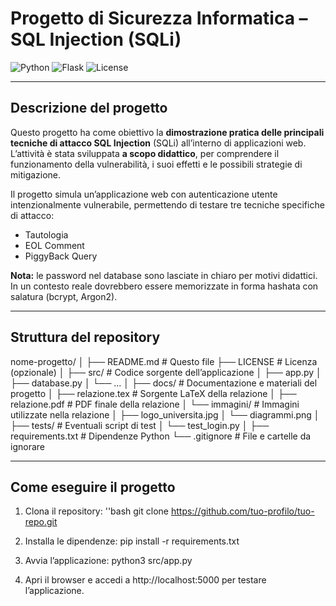# Progetto di Sicurezza Informatica – SQL Injection (SQLi)  

![Python](https://img.shields.io/badge/Python-3.10-blue) ![Flask](https://img.shields.io/badge/Flask-2.2-orange) ![License](https://img.shields.io/badge/License-MIT-green)  

---

## Descrizione del progetto
Questo progetto ha come obiettivo la **dimostrazione pratica delle principali tecniche di attacco SQL Injection** (SQLi) all’interno di applicazioni web.  
L’attività è stata sviluppata **a scopo didattico**, per comprendere il funzionamento della vulnerabilità, i suoi effetti e le possibili strategie di mitigazione.

Il progetto simula un’applicazione web con autenticazione utente intenzionalmente vulnerabile, permettendo di testare tre tecniche specifiche di attacco:
- Tautologia
- EOL Comment
- PiggyBack Query

**Nota:** le password nel database sono lasciate in chiaro per motivi didattici. In un contesto reale dovrebbero essere memorizzate in forma hashata con salatura (bcrypt, Argon2).

---

## Struttura del repository
nome-progetto/
│
├── README.md # Questo file
├── LICENSE # Licenza (opzionale)
│
├── src/ # Codice sorgente dell’applicazione
│ ├── app.py
│ ├── database.py
│ └── ...
│
├── docs/ # Documentazione e materiali del progetto
│ ├── relazione.tex # Sorgente LaTeX della relazione
│ ├── relazione.pdf # PDF finale della relazione
│ └── immagini/ # Immagini utilizzate nella relazione
│ ├── logo_universita.jpg
│ └── diagrammi.png
│
├── tests/ # Eventuali script di test
│ └── test_login.py
│
├── requirements.txt # Dipendenze Python
└── .gitignore # File e cartelle da ignorare



---

## Come eseguire il progetto

1. Clona il repository:
    ''bash
    git clone https://github.com/tuo-profilo/tuo-repo.git

2. Installa le dipendenze:
    pip install -r requirements.txt
   
3. Avvia l’applicazione:
    python3 src/app.py

4. Apri il browser e accedi a http://localhost:5000 per testare l’applicazione.





